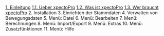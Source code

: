 

 [1. Einleitung](http://doc.elsperger.com/Einleitung)
     [1.1. Ueber xpectoPro](http://doc.elsperger.com/Einleitung/Ueber_xpectoPro)
     [1.2. Was ist xpectoPro](http://doc.elsperger.com/Einleitung/Was_ist_xpectoPro)
     [1.3. Wer  braucht xpectoPro](http://doc.elsperger.com/Einleitung/Wer_braucht_xpectoPro.md)
 2. Installation
 3. Einrichten der Stammdaten
 4. Verwalten von Bewegungsdaten
 5. Menü: Datei
 6. Menü: Bearbeiten
 7. Menü: Berechnungen
 8. Menü: Import/Export
 9. Menü: Extras
 10. Menü: Zusatzfünktionen
 11. Menü: Hilfe


 

